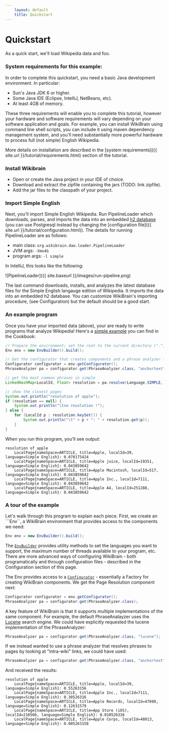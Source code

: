 ```yaml
---
    layout: default
    title: Quickstart
---
```

        
# Quickstart 

As a quick start, we'll load Wikipedia data and foo.

### System requirements for this example:

In order to complete this quickstart, you need a basic Java development environment. In particular: 

* Sun's Java JDK 6 or higher.
* Some Java IDE (Eclipse, IntelliJ, NetBeans, etc).
* At least 4GB of memory.

These three requirements will enable you to complete this tutorial, however your hardware and software requirements will vary depending on your software application and goals.
For example, you can install WikiBrain using command line shell scripts, you can include it using maven dependency management system, and
you'll need substantially more powerful hardware to process full (not simple) English Wikipedia.

More details on installation are described in the [system requirements]({{ site.url }}/tutorial/requirements.html) section of the tutorial.

### Install Wikibrain

* Open or create the Java project in your IDE of choice.
* Download and extract the zipfile containing the jars (TODO: link zipfile).
* Add the jar files to the classpath of your project. 

### Import Simple English

Next, you'll import Simple English Wikipedia.
Run PipelineLoader which downloads, parses, and imports the data into an embedded [h2 database](http://www.h2database.com/html/main.html) (you can use Postgresql instead by changing the [configuration file]({{ site.url }}/tutorial/configuration.html)).
The details for running PipelineLoader are as follows:
 
 * main class: `org.wikibrain.dao.loader.PipelineLoader`
 * JVM args: `-Xmx4G`
 * program args: `-l simple`

In IntelliJ, this looks like the following:

![PipelineLoader]({{ site.baseurl }}/images/run-pipeline.png)

The last command downloads, installs, and analyzes the latest database files for the Simple English langauge edition of Wikipedia. 
It imports the data into an embedded h2 database. 
You can customize WikiBrain's importing procedure, (see Configuration) but the default should be a good start. 

### An example program
Once you have your imported data (above), your are ready to write programs that analyze Wikipedia!
Here's a [simple example](https://github.com/shilad/wikibrain/blob/master/wikibrain-cookbook/src/main/java/org/wikibrain/phrases/cookbook/ResolveExample.java) you can find in the Cookbook:

```java
// Prepare the environment; set the root to the current directory (".").
Env env = new EnvBuilder().build();

// Get the configurator that creates components and a phraze analyzer from it
Configurator configurator = env.getConfigurator();
PhraseAnalyzer pa = configurator.get(PhraseAnalyzer.class, "anchortext");

// get the most common phrases in simple
LinkedHashMap<LocalId, Float> resolution = pa.resolve(Language.SIMPLE, "Apple", 20);

// show the closest pages
System.out.println("resolution of apple");
if (resolution == null) {
    System.out.println("\tno resolution !");
} else {
    for (LocalId p : resolution.keySet()) {
        System.out.println("\t" + p + ": " + resolution.get(p));
    }
}
```

When you run this program, you'll see output:

```text
resolution of apple
	LocalPage{nameSpace=ARTICLE, title=Apple, localId=39, language=Simple English}: 0.070175424
	LocalPage{nameSpace=ARTICLE, title=Apple juice, localId=19351, language=Simple English}: 0.043859642
	LocalPage{nameSpace=ARTICLE, title=Apple Macintosh, localId=517, language=Simple English}: 0.043859642
	LocalPage{nameSpace=ARTICLE, title=Apple Inc., localId=7111, language=Simple English}: 0.043859642
	LocalPage{nameSpace=ARTICLE, title=Apple A4, localId=251288, language=Simple English}: 0.043859642
```

### A tour of the example
Let's walk through this program to explain each piece. 
First, we create an ```Env``, a WikiBrain environment that provides access to the components we need:

```java
Env env = new EnvBuilder().build();
```
The [```EnvBuilder```](wikibrain-core/src/main/java/org/wikibrain/core/cmd/EnvBuilder.java) 
provides utility methods to set the languages you want to support, the maximum number of threads available to your program, etc.
There are more advanced ways of configuring WikiBrain - both programatically and through configuration files - described in the Configuration section of this page.

The Env provides access to a 
[```Configurator```](wikibrain-utils/src/main/java/org/wikibrain/conf/Configurator.java) -
essentially a Factory for creating WikiBrain components. We get the Page Resolution component next:

```java
Configurator configurator = env.getConfigurator();
PhraseAnalyzer pa = configurator.get(PhraseAnalyzer.class);
```

A key feature of WikiBrain is that it supports multiple implementations of the same component. 
For example, the default PhraseAnalayzer uses the [Lucene](http://lucene.apache.org/) search engine. 
We could have explicitly requested the lucene implementation of the PhraseAnalyzer:

```java
PhraseAnalyzer pa = configurator.get(PhraseAnalyzer.class, "lucene");
```
If we instead wanted to use a phrase analyzer that resolves phrases to pages by looking at "intra-wiki" links, we could have used:

```java
PhraseAnalyzer pa = configurator.get(PhraseAnalyzer.class, "anchortext");
```
And received the results:

```text
resolution of apple
	LocalPage{nameSpace=ARTICLE, title=Apple, localId=39, language=Simple English}: 0.55263156
	LocalPage{nameSpace=ARTICLE, title=Apple Inc., localId=7111, language=Simple English}: 0.30526316
	LocalPage{nameSpace=ARTICLE, title=Apple Records, localId=47698, language=Simple English}: 0.12631579
	LocalPage{nameSpace=ARTICLE, title=App Store (iOS), localId=216566, language=Simple English}: 0.010526316
	LocalPage{nameSpace=ARTICLE, title=Apple Corps, localId=48013, language=Simple English}: 0.005263158
```
